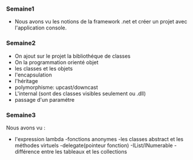 ### Semaine1
- Nous avons vu les notions de la framework .net et créer un projet avec l'application console. 
### Semaine2
- On ajout sur le projet la bibliothéque de classes
- On la programmation orienté objet
- les classes et les objets
- l'encapsulation
- l'héritage
- polymorphisme: upcast/downcast
- L'internal (sont des classes visibles seulement ou .dll)
- passage d'un paramétre
### Semaine3
Nous avons vu : 
- l'expression lambda
-fonctions anonymes
-les classes abstract et les méthodes virtuels
-delegate(pointeur fonction)
-IList/INumerable
-différence entre les tableaux et les collections


              
              



